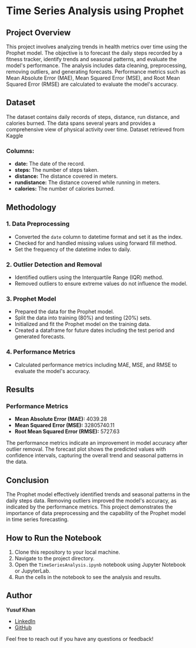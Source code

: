 # Time Series Analysis using Prophet

## Project Overview

This project involves analyzing trends in health metrics over time using the Prophet model. The objective is to forecast the daily steps recorded by a fitness tracker, identify trends and seasonal patterns, and evaluate the model's performance. The analysis includes data cleaning, preprocessing, removing outliers, and generating forecasts. Performance metrics such as Mean Absolute Error (MAE), Mean Squared Error (MSE), and Root Mean Squared Error (RMSE) are calculated to evaluate the model's accuracy.

## Dataset

The dataset contains daily records of steps, distance, run distance, and calories burned. The data spans several years and provides a comprehensive view of physical activity over time.
Dataset retrieved from Kaggle

### Columns:
- **date:** The date of the record.
- **steps:** The number of steps taken.
- **distance:** The distance covered in meters.
- **rundistance:** The distance covered while running in meters.
- **calories:** The number of calories burned.

## Methodology

### 1. Data Preprocessing
- Converted the `date` column to datetime format and set it as the index.
- Checked for and handled missing values using forward fill method.
- Set the frequency of the datetime index to daily.

### 2. Outlier Detection and Removal
- Identified outliers using the Interquartile Range (IQR) method.
- Removed outliers to ensure extreme values do not influence the model.

### 3. Prophet Model
- Prepared the data for the Prophet model.
- Split the data into training (80%) and testing (20%) sets.
- Initialized and fit the Prophet model on the training data.
- Created a dataframe for future dates including the test period and generated forecasts.

### 4. Performance Metrics
- Calculated performance metrics including MAE, MSE, and RMSE to evaluate the model's accuracy.

## Results

### Performance Metrics

- **Mean Absolute Error (MAE):** 4039.28
- **Mean Squared Error (MSE):** 32805740.11
- **Root Mean Squared Error (RMSE):** 5727.63

The performance metrics indicate an improvement in model accuracy after outlier removal. The forecast plot shows the predicted values with confidence intervals, capturing the overall trend and seasonal patterns in the data.

## Conclusion

The Prophet model effectively identified trends and seasonal patterns in the daily steps data. Removing outliers improved the model's accuracy, as indicated by the performance metrics. This project demonstrates the importance of data preprocessing and the capability of the Prophet model in time series forecasting.


## How to Run the Notebook

1. Clone this repository to your local machine.
2. Navigate to the project directory.
3. Open the `TimeSeriesAnalysis.ipynb` notebook using Jupyter Notebook or JupyterLab.
4. Run the cells in the notebook to see the analysis and results.

## Author

**Yusuf Khan**

- [LinkedIn](https://www.linkedin.com/in/yusufkhan)
- [GitHub](https://github.com/yusufkhan)

Feel free to reach out if you have any questions or feedback!
